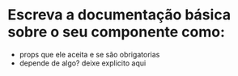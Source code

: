 # Escreva a documentação básica sobre o seu componente como:

- props que ele aceita e se são obrigatorias
- depende de algo? deixe explicito aqui